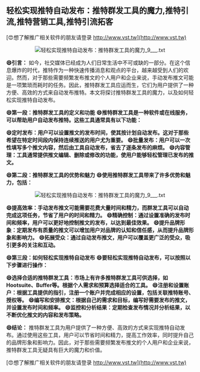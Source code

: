 ## **轻松实现推特自动发布：推特群发工具的魔力,推特引流,推特营销工具,推特引流拓客**

[😍想了解推广相关软件的朋友请登录 http://www.vst.tw](http://www.vst.tw)

 <center><img src="https://vst.tw/MP4/tuiguang/png/3.png" alt="轻松实现推特自动发布：推特群发工具的魔力_9___.txt"></center>

**😄引言：**
如今，社交媒体已经成为人们日常生活中不可或缺的一部分。在这个信息爆炸的时代，推特作为一种快速传播消息和观点的平台，越来越受到人们的欢迎。然而，对于那些需要频繁发布推文的个人用户和企业来说，手动发布推文可能是一项繁琐而耗时的任务。因此，推特群发工具应运而生，它们为用户提供了一种方便、高效的方式来自动发布推特。本文将探讨推特群发工具的魔力，以及如何轻松实现推特自动发布。

**😄第一段：推特群发工具的定义和功能**
**😄推特群发工具是一种软件或在线服务，可以帮助用户自动发布推特。这些工具通常具有以下功能：**

**😄定时发布：用户可以设置推文的发布时间，使其按计划自动发布。这对于那些希望在特定时间段内保持连续推送的用户尤为重要。**
**😄批量发布：用户可以一次性填写多个推文内容，然后由工具自动发布，省去了逐条发布的麻烦。**
**😄内容管理：工具通常提供推文编辑、删除或修改的功能，使用户能够轻松管理已发布的推文。**

**😄第二段：推特群发工具的优势和魅力**
**😄使用推特群发工具带来了许多优势和魅力，包括：**

 <center><img src="https://vst.tw/MP4/tuiguang/png/0.png" alt="轻松实现推特自动发布：推特群发工具的魔力_9___.txt"></center>

**😄提高效率：手动发布推文可能需要花费大量时间和精力，而群发工具可以自动完成这项任务，节省了用户的时间和精力。**
**😄精确控制：通过设置准确的发布时间和频率，用户可以更好地控制推文的发布，以达到最佳效果。**
**😄提升品牌形象：定期发布有质量的推文可以增加用户对品牌的认知和信任感，从而提升品牌形象和影响力。**
**😄拓展受众：通过自动发布推文，用户可以覆盖更广泛的受众，吸引更多的关注和互动。**

**😄第三段：如何轻松实现推特自动发布**
**😄要轻松实现推特自动发布，可以按照以下步骤进行操作：**

**😄选择合适的推特群发工具：市场上有许多推特群发工具可供选择，如Hootsuite、Buffer等。根据个人需求和预算选择适合的工具。**
**😄注册和设置账户：根据工具提供的指引，注册一个账户并完成相应的设置，包括关联推特账号、授权等。**
**😄编写和安排推文：根据自己的需求和目标，编写好需要发布的推文，并设置发布时间和频率。**
**😄监控和分析结果：定期检查发布情况并分析结果，以不断优化推文的内容和发布策略。**

**😄结论：**
推特群发工具为用户提供了一种方便、高效的方式来实现推特自动发布。通过使用这些工具，用户可以节省时间和精力，提高工作效率，同时提升自己的品牌形象和影响力。因此，对于那些需要频繁发布推文的个人用户和企业来说，推特群发工具无疑具有巨大的魔力和价值。

[😍想了解推广相关软件的朋友请登录 http://www.vst.tw](http://www.vst.tw)



